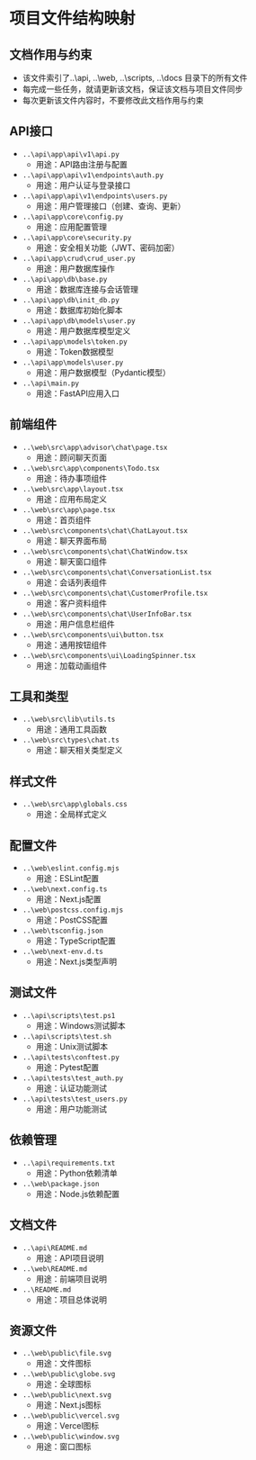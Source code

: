 # 项目文件结构映射

## 文档作用与约束
* 该文件索引了..\api, ..\web, ..\scripts, ..\docs 目录下的所有文件
* 每完成一些任务，就请更新该文档，保证该文档与项目文件同步
* 每次更新该文件内容时，不要修改此文档作用与约束

## API接口

- `..\api\app\api\v1\api.py`
  - 用途：API路由注册与配置
- `..\api\app\api\v1\endpoints\auth.py`
  - 用途：用户认证与登录接口
- `..\api\app\api\v1\endpoints\users.py`
  - 用途：用户管理接口（创建、查询、更新）
- `..\api\app\core\config.py`
  - 用途：应用配置管理
- `..\api\app\core\security.py`
  - 用途：安全相关功能（JWT、密码加密）
- `..\api\app\crud\crud_user.py`
  - 用途：用户数据库操作
- `..\api\app\db\base.py`
  - 用途：数据库连接与会话管理
- `..\api\app\db\init_db.py`
  - 用途：数据库初始化脚本
- `..\api\app\db\models\user.py`
  - 用途：用户数据库模型定义
- `..\api\app\models\token.py`
  - 用途：Token数据模型
- `..\api\app\models\user.py`
  - 用途：用户数据模型（Pydantic模型）
- `..\api\main.py`
  - 用途：FastAPI应用入口

## 前端组件

- `..\web\src\app\advisor\chat\page.tsx`
  - 用途：顾问聊天页面
- `..\web\src\app\components\Todo.tsx`
  - 用途：待办事项组件
- `..\web\src\app\layout.tsx`
  - 用途：应用布局定义
- `..\web\src\app\page.tsx`
  - 用途：首页组件
- `..\web\src\components\chat\ChatLayout.tsx`
  - 用途：聊天界面布局
- `..\web\src\components\chat\ChatWindow.tsx`
  - 用途：聊天窗口组件
- `..\web\src\components\chat\ConversationList.tsx`
  - 用途：会话列表组件
- `..\web\src\components\chat\CustomerProfile.tsx`
  - 用途：客户资料组件
- `..\web\src\components\chat\UserInfoBar.tsx`
  - 用途：用户信息栏组件
- `..\web\src\components\ui\button.tsx`
  - 用途：通用按钮组件
- `..\web\src\components\ui\LoadingSpinner.tsx`
  - 用途：加载动画组件

## 工具和类型

- `..\web\src\lib\utils.ts`
  - 用途：通用工具函数
- `..\web\src\types\chat.ts`
  - 用途：聊天相关类型定义

## 样式文件

- `..\web\src\app\globals.css`
  - 用途：全局样式定义

## 配置文件

- `..\web\eslint.config.mjs`
  - 用途：ESLint配置
- `..\web\next.config.ts`
  - 用途：Next.js配置
- `..\web\postcss.config.mjs`
  - 用途：PostCSS配置
- `..\web\tsconfig.json`
  - 用途：TypeScript配置
- `..\web\next-env.d.ts`
  - 用途：Next.js类型声明

## 测试文件

- `..\api\scripts\test.ps1`
  - 用途：Windows测试脚本
- `..\api\scripts\test.sh`
  - 用途：Unix测试脚本
- `..\api\tests\conftest.py`
  - 用途：Pytest配置
- `..\api\tests\test_auth.py`
  - 用途：认证功能测试
- `..\api\tests\test_users.py`
  - 用途：用户功能测试

## 依赖管理

- `..\api\requirements.txt`
  - 用途：Python依赖清单
- `..\web\package.json`
  - 用途：Node.js依赖配置

## 文档文件

- `..\api\README.md`
  - 用途：API项目说明
- `..\web\README.md`
  - 用途：前端项目说明
- `..\README.md`
  - 用途：项目总体说明

## 资源文件

- `..\web\public\file.svg`
  - 用途：文件图标
- `..\web\public\globe.svg`
  - 用途：全球图标
- `..\web\public\next.svg`
  - 用途：Next.js图标
- `..\web\public\vercel.svg`
  - 用途：Vercel图标
- `..\web\public\window.svg`
  - 用途：窗口图标
